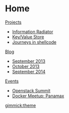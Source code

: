 # Home

[Projects]()

  * [Information Radiator](/projects/infovent/index.md)
  * [Key/Value Store](/projects/kvstore/index.md)
  * [Journeys in shellcode](/projects/shellcode/index.md)

[Blog]()

  * [September 2013](/blog/2013/09/index.md)
  * [October 2013](/blog/2013/10/index.md)
  * [September 2014](/blog/2014/09/index.md)

[Events]()

  * [Openstack Summit](/events/2014/05/openstack.md)
  * [Docker Meetup: Panamax](/events/2014/09/docker-panamax.md)

[gimmick:theme](readable)
